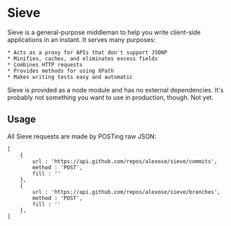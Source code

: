 Sieve
=====

Sieve is a general-purpose middleman to help you write client-side applications in an instant.  It serves many purposes:

	* Acts as a proxy for APIs that don't support JSONP
	* Minifies, caches, and eliminates excess fields
	* Combines HTTP requests
	* Provides methods for using XPath
	* Makes writing tests easy and automatic

Sieve is provided as a node module and has no external dependencies.  It's probably not something you want to use in production, though.  Not yet.

Usage
-----

All Sieve requests are made by POSTing raw JSON:

	[
		{
			url : 'https://api.github.com/repos/alexose/sieve/commits',
			method : 'POST',
			fill : ''
		},
		{
			url : 'https://api.github.com/repos/alexose/sieve/branches',
			method : 'POST',
			fill : ''
		},
	]
